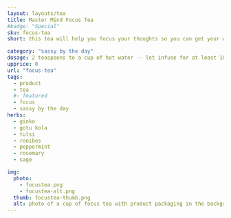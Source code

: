 ```yaml
---
layout: layouts/tea
title: Master Mind Focus Tea
#badge: "Special"
sku: focus-tea
short: this tea will help you focus your thoughts so you can get your work done

category: "sassy by the day"
dosage: 2 teaspoons to a cup of hot water -- let infuse for at least 10 minutes before drinking.
upprice: 0
url: "focus-tea"
tags: 
  - product
  - tea
  #- featured
  - focus
  - sassy by the day
herbs:
  - ginko
  - gotu kola
  - tulsi
  - rooibos
  - peppermint
  - rosemary
  - sage

img: 
  photo:
    - focustea.png
    - focustea-alt.png
  thumb: focustea-thumb.png
  alt: photo of a cup of focus tea with product packaging in the background.
---
```

